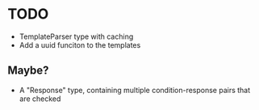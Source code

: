 # TODO

- TemplateParser type with caching
- Add a uuid funciton to the templates

## Maybe?

- A "Response" type, containing multiple condition-response pairs that are checked